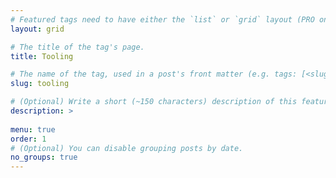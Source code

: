 ```yaml
---
# Featured tags need to have either the `list` or `grid` layout (PRO only).
layout: grid

# The title of the tag's page.
title: Tooling

# The name of the tag, used in a post's front matter (e.g. tags: [<slug>]).
slug: tooling

# (Optional) Write a short (~150 characters) description of this featured tag.
description: >
 
menu: true
order: 1
# (Optional) You can disable grouping posts by date.
no_groups: true
---
```

